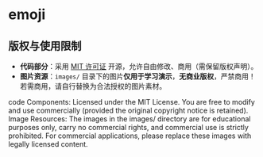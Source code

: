 # emoji

## 版权与使用限制  

- **代码部分**：采用 [MIT 许可证](LICENSE) 开源，允许自由修改、商用（需保留版权声明）。  
- **图片资源**：`images/` 目录下的图片**仅用于学习演示**，**无商业版权**，严禁商用！  
  若需商用，请自行替换为合法授权的图片素材。

code Components: Licensed under the MIT License. You are free to modify and use 
commercially (provided the original copyright notice is retained).
Image Resources: The images in the images/ directory are for educational purposes only, 
carry no commercial rights, and commercial use is strictly prohibited.
For commercial applications, please replace these images with legally licensed content.
